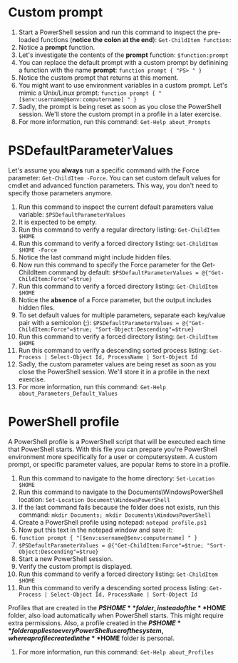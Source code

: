 # Custom prompt
1. Start a PowerShell session and run this command to inspect the pre-loaded functions (**notice the colon at the end**): ```Get-ChildItem function:```
2. Notice a **prompt** function. 
3. Let's investigate the contents of the **prompt** function: ```$function:prompt```
4. You can replace the default prompt with a custom prompt by definining a function with the name **prompt**: ```function prompt { "PS> " }```
5. Notice the custom prompt that returns at this moment.
6. You might want to use environment variables in a custom prompt. Let's mimic a Unix/Linux prompt: ```function prompt { "[$env:username@$env:computername] " }```
7. Sadly, the prompt is being reset as soon as you close the PowerShell session. We'll store the custom prompt in a profile in a later exercise.
8. For more information, run this command: ```Get-Help about_Prompts```


# PSDefaultParameterValues
Let's assume you **always** run a specific command with the Force parameter: ```Get-ChildItem -Force```. You can set custom default values for cmdlet and advanced function parameters. This way, you don't need to specify those parameters anymore.
1. Run this command to inspect the current default parameters value variable: ```$PSDefaultParameterValues```
2. It is expected to be empty.
3. Run this command to verify a regular directory listing: ```Get-ChildItem $HOME```
4. Run this command to verify a forced directory listing: ```Get-ChildItem $HOME -Force```
5. Notice the last command might include hidden files.
6. Now run this command to specify the Force parameter for the Get-ChildItem command by default: ```$PSDefaultParameterValues = @{"Get-ChildItem:Force"=$true}```
7. Run this command to verify a forced directory listing: ```Get-ChildItem $HOME```
8. Notice the **absence** of a Force parameter, but the output includes hidden files.
9. To set default values for multiple parameters, separate each key/value pair with a semicolon (;): ```$PSDefaultParameterValues = @{"Get-ChildItem:Force"=$true; "Sort-Object:Descending"=$true}```
10. Run this command to verify a forced directory listing: ```Get-ChildItem $HOME```
11. Run this command to verify a descending sorted process listing: ```Get-Process | Select-Object Id, ProcessName | Sort-Object Id```
12. Sadly, the custom parameter values are being reset as soon as you close the PowerShell session. We'll store it in a profile in the next exercise.
13. For more information, run this command: ```Get-Help about_Parameters_Default_Values```


# PowerShell profile
A PowerShell profile is a PowerShell script that will be executed each time that PowerShell starts. With this file you can prepare you're PowerShell environment more specifically for a user or computersystem. A custom prompt, or specific parameter values, are popular items to store in a profile.
1. Run this command to navigate to the home directory: ```Set-Location $HOME```
2. Run this command to navigate to the Documents\WindowsPowerShell location: ```Set-Location Document\WindowsPowerShell```
3. If the last command fails because the folder does not exists, run this command: ```mkdir Documents; mkdir Documents\WindowsPowerShell```
4. Create a PowerShell profile using notepad: ```notepad profile.ps1```
5. Now put this text in the notepad window and save it:
6. ```function prompt { "[$env:username@$env:computername] " }```
7. ```$PSDefaultParameterValues = @{"Get-ChildItem:Force"=$true; "Sort-Object:Descending"=$true}```
8. Start a new PowerShell session.
9. Verify the custom prompt is displayed.
10. Run this command to verify a forced directory listing: ```Get-ChildItem $HOME```
11. Run this command to verify a descending sorted process listing: ```Get-Process | Select-Object Id, ProcessName | Sort-Object Id```

Profiles that are created in the **$PSHOME** folder, instead of the **$HOME** folder, also load automatically when PowerShell starts. This might require extra permissions. Also, a profile created in the **$PSHOME** folder applies to every PowerShell user of the system, where a profile created in the **$HOME** folder is personal.

1. For more information, run this command: ```Get-Help about_Profiles```
